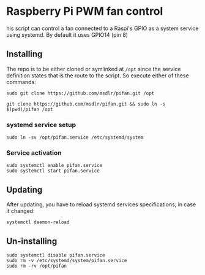 # Raspberry Pi PWM fan control
his script can control a fan connected to a Raspi's GPIO as a system service using systemd. By default it uses GPIO14 (pin 8)

## Installing
The repo is to be either cloned or symlinked at ``` /opt ``` since the service definition states that is the route to the script. So execute either of these commands:

```
sudo git clone https://github.com/msdlr/pifan.git /opt
```
```
git clone https://github.com/msdlr/pifan.git && sudo ln -s $(pwd)/pifan /opt
```
### systemd service setup
```
sudo ln -sv /opt/pifan.service /etc/systemd/system
```
### Service activation
```
sudo systemctl enable pifan.service
sudo systemctl start pifan.service
```
## Updating
After updating, you have to reload systemd services specifications, in case it changed:
```
systemctl daemon-reload
```
## Un-installing
```
sudo systemctl disable pifan.service
sudo rm -v /etc/systemd/system/pifan.service
sudo rm -rv /opt/pifan
```
